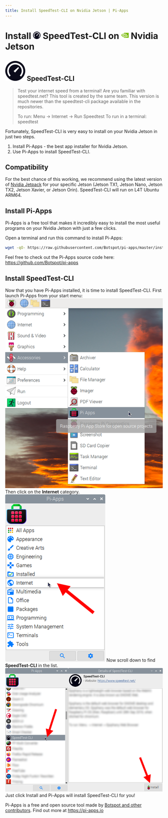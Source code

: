```yaml
---
title: Install SpeedTest-CLI on Nvidia Jetson | Pi-Apps
---
```

<div class="simple-install-content content">

# Install <img src="/img/app-icons/SpeedTest-CLI/icon-64.png" height=24> SpeedTest-CLI on <img src=/img/other-icons/nvidia-icon.svg height=24> Nvidia Jetson

## <img src="/img/app-icons/SpeedTest-CLI/icon-64.png"> SpeedTest-CLI
> Test your internet speed from a terminal!
> Are you familiar with speedtest.net? This tool is created by the same team.
> This version is much newer than the speedtest-cli package available in the repositories.
> 
> To run: Menu -> Internet -> Run Speedtest
> To run in a terminal: speedtest

Fortunately, SpeedTest-CLI is very easy to install on your Nvidia Jetson in just two steps.
1. Install Pi-Apps - the best app installer for Nvidia Jetson.
2. Use Pi-Apps to install SpeedTest-CLI.
</div>
<div class="simple-install-content content">

## Compatibility
For the best chance of this working, we recommend using the latest version of [Nvidia Jetpack](https://developer.nvidia.com/embedded/jetpack-archive) for your specific Jetson (Jetson TX1, Jetson Nano, Jetson TX2, Jetson Xavier, or Jetson Orin).
SpeedTest-CLI will run on L4T Ubuntu ARM64.
</div>
<div class="simple-install-content content">

## Install Pi-Apps

Pi-Apps is a free tool that makes it incredibly easy to install the most useful programs on your Nvidia Jetson with just a few clicks.

Open a terminal and run this command to install Pi-Apps:
```bash
wget -qO- https://raw.githubusercontent.com/Botspot/pi-apps/master/install | bash
```
Feel free to check out the Pi-Apps source code here: https://github.com/Botspot/pi-apps
</div>
<div class="simple-install-content content">

## Install SpeedTest-CLI

Now that you have Pi-Apps installed, it is time to install SpeedTest-CLI.
First launch Pi-Apps from your start menu:
<img src="/img/start-menu.png">
Then click on the <b>Internet</b> category.
<img src="/img/category-selections/Internet.png">
Now scroll down to find <b>SpeedTest-CLI</b> in the list.
<img src="/img/app-icons/SpeedTest-CLI/app-selection.png">
Just click Install and Pi-Apps will install SpeedTest-CLI for you!
</div>
<div class="simple-install-content content">

Pi-Apps is a free and open source tool made by [Botspot and other contributors](/about/#contributors). Find out more at https://pi-apps.io
</div>
